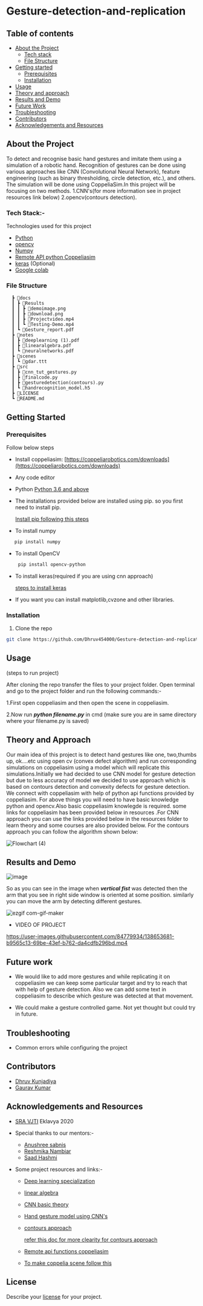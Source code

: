 # Gesture-detection-and-replication
## Table of contents
* [About the Project](#about-the-project)
  * [Tech stack](#about-the-project)
  * [File Structure](#file-structure)
* [Getting started](#getting-started)
  * [Prerequisites](#prerequisites)
  * [Installation](#installation)
 * [Usage](#usage)
 * [Theory and approach](#theory-and-approach)
 * [Results and Demo](#results-and-demo)
* [Future Work](#future-work)
* [Troubleshooting](#troubleshooting)
* [Contributors](#contributors)
* [Acknowledgements and Resources](#acknowledgements-and-resources)
 
## About the Project
To detect and recognise basic hand gestures and imitate them using a simulation of a robotic hand. Recognition of gestures can be done using various approaches like CNN (Convolutional Neural Network), feature engineering (such as binary thresholding, circle detection, etc.), and others. The simulation will be done using CoppeliaSim.In this project will be focusing on two methods. 1.CNN's(for more information see in project resources link below) 2.opencv(contours detection).

### Tech Stack:-
Technologies used for this project
* [Python](https://www.python.org/)
* [opencv](https://opencv.org/)
* [Numpy](https://numpy.org/doc/#)
* [Remote API python Coppeliasim](https://www.coppeliarobotics.com/helpFiles/en/remoteApiFunctionsPython.htm)
* [keras](https://keras.io/) (Optional)
* [Google colab](https://colab.research.google.com/)


### File Structure



      ┣ 📂docs
      ┃ ┣ 📂Results
      ┃ ┃ ┣ 📜demoimage.png
      ┃ ┃ ┣ 📜download.png
      ┃ ┃ ┣ 📜Projectvideo.mp4
      ┃ ┃ ┗ 📜Testing-Demo.mp4
      ┃ ┗ 📜Gesture_report.pdf
      ┣ 📂notes
      ┃ ┣ 📜deeplearning (1).pdf
      ┃ ┣ 📜linearalgebra.pdf
      ┃ ┗ 📜neuralnetworks.pdf
      ┣ 📂scenes
      ┃ ┗ 📜gdar.ttt
      ┣ 📂src
      ┃ ┣ 📜cnn_tut_gestures.py
      ┃ ┣ 📜finalcode.py
      ┃ ┣ 📜gesturedetection(contours).py
      ┃ ┗ 📜handrecognition_model.h5
      ┣ 📜LICENSE
      ┗ 📜README.md

## Getting Started

### Prerequisites
Follow below steps
* Install coppeliasim:   [https://coppeliarobotics.com/downloads](https://coppeliarobotics.com/downloads)

* Any code editor

* Python  [Python 3.6 and above](https://www.python.org/downloads/release/python-360/)
* The installations provided below are installed using pip. so you first need to install pip.

     [Install pip following this steps](https://www.geeksforgeeks.org/how-to-install-pip-on-windows/)
* To install numpy
 ```sh
    pip install numpy
  ```
* To install OpenCV
  ```sh
   pip install opencv-python
  ```
* To install keras(required if you are using cnn approach)

  [steps to install keras](https://www.tutorialspoint.com/keras/keras_installation.htm)
  
* If you want you can install matplotlib,cvzone and other libraries.
### Installation
1. Clone the repo
```sh
git clone https://github.com/Dhruv454000/Gesture-detection-and-replication
```
## Usage

(steps to run project)

After cloning the repo transfer the files to your project folder. Open terminal and go to the project folder and run the following commands:-

1.First open coppeliasim and then open the scene in coppeliasim.

2.Now run **_python filename.py_** in cmd (make sure you are in same directory where your filename.py is saved)

## Theory and Approach

Our main idea of this project is to detect hand gestures like one, two,thumbs up,
ok….etc using open cv (convex defect algorithm) and run corresponding simulations on
coppeliasim using a model which will replicate this simulations.Initially we had decided 
to use CNN model for gesture detection but due to less accuracy of model we decided to use
approach which is based on contours detection and convexity defects for gesture detection.
We connect with coppeliasim with help of python api functions provided by coppeliasim.
For  above things you will need to have basic knowledge python and opencv.Also basic
coppeliasim knowlegde is required. some links for coppeliasim has been provided below in
resources .For CNN approach you can use the links provided below in the resources
folder to learn theory and some courses are also provided below.
For the contours approach you can follow the algorithm shown below:

![Flowchart (4)](https://user-images.githubusercontent.com/84779934/138585334-064e9e5d-9457-4342-a6fd-1d7315e54a28.png)



## Results and Demo

![image](https://user-images.githubusercontent.com/84779934/137261894-87074cd3-31a4-4884-a320-50d0a9f6aa65.png)

So as you can see in the image when **_vertical fist_** was detected then the arm that you see in right side window is oriented at some position.
similarly you can move the arm by detecting different gestures.

![ezgif com-gif-maker](https://user-images.githubusercontent.com/84905312/137737225-d7042753-2c49-4165-bd6c-4f676d3c7b18.gif)


* VIDEO OF PROJECT

https://user-images.githubusercontent.com/84779934/138653681-b9565c13-69be-43ef-b762-da4cdfb296bd.mp4

## Future work         
* We would like to add more gestures and while replicating it on coppeliasim we can keep some particular target and try to reach that with help of gesture detection. Also we can add some text in coppeliasim to describe which gesture was detected at that movement.

* We could make a gesture controlled game. Not yet thought but could try in future.


## Troubleshooting

* Common errors while configuring the project

## Contributors
* [Dhruv Kunjadiya](https://github.com/Dhruv454000)
* [Gaurav Kumar](https://github.com/GauravKumar9920)

## Acknowledgements and Resources
   
* [SRA VJTI](https://www.sravjti.in/) Eklavya 2020
* Special thanks to our mentors:-
  * [Anushree sabnis](https://github.com/MOLOCH-dev)  
  * [Reshmika Nambiar](https://github.com/Reshmika-Nambiar) 
  * [Saad Hashmi](https://github.com/hashmis79)

 * Some project resources and links:-
   * [Deep learning specialization](https://www.coursera.org/specializations/deep-learning)
   * [linear algebra](https://www.youtube.com/playlist?list=PL0-GT3co4r2y2YErbmuJw2L5tW4Ew2O5B)
   * [CNN basic theory](https://www.ibm.com/cloud/learn/convolutional-neural-networks)
   * [Hand gesture model using CNN's](https://towardsdatascience.com/tutorial-using-deep-learning-and-cnns-to-make-a-hand-gesture-recognition-model-371770b63a51)
   * [contours approach](https://www.youtube.com/watch?v=v-XcmsYlzjA)
   
     [refer this doc for more clearity for contours approach](https://docs.google.com/document/d/10_vhaOWwhwUkZT0DO1SDguEUwxTreZwWuqfsgjbF5bI/edit#heading=h.3f6ncedfulu)
   * [Remote api functions coppeliasim](https://www.coppeliarobotics.com/helpFiles/en/remoteApiFunctionsPython.htm)
   * [To make  coppelia scene  follow this](https://www.coppeliarobotics.com/helpFiles/en/inverseKinematicsTutorial.htm)

 ## License
 
  Describe your [license](https://github.com/Dhruv454000/Gesture-detection-and-replication/blob/develop/LICENSE) for your project.
